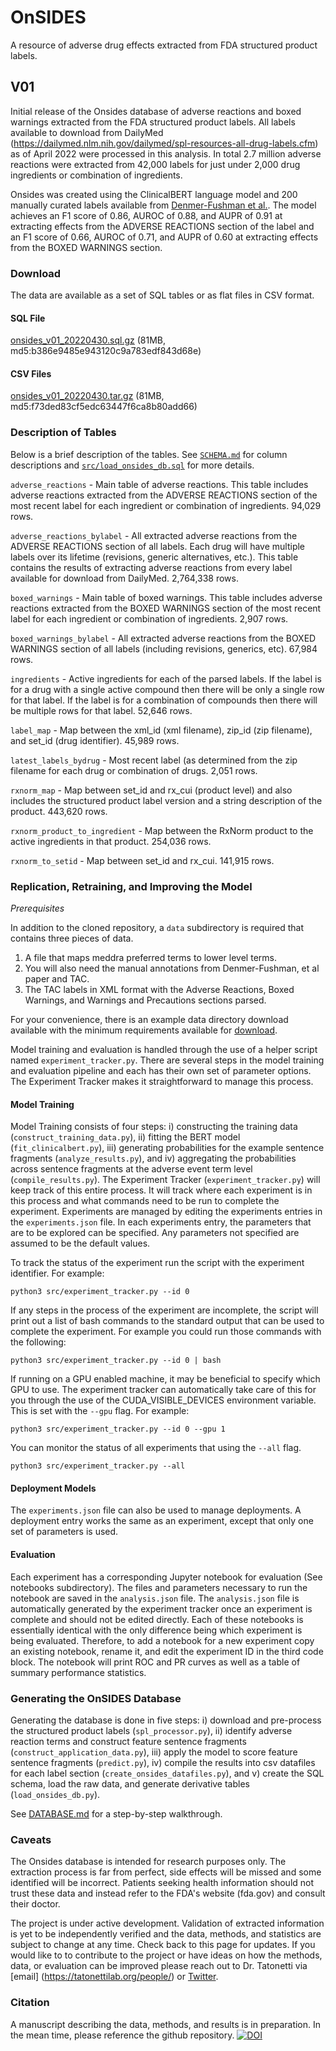 # OnSIDES
A resource of adverse drug effects extracted from FDA structured product labels.

## V01

Initial release of the Onsides database of adverse reactions and boxed warnings extracted from the FDA structured product labels. All labels available to download from DailyMed (https://dailymed.nlm.nih.gov/dailymed/spl-resources-all-drug-labels.cfm) as of April 2022 were processed in this analysis. In total 2.7 million adverse reactions were extracted from 42,000 labels for just under 2,000 drug ingredients or combination of ingredients.

Onsides was created using the ClinicalBERT language model and 200 manually curated labels available from [Denmer-Fushman et al.](https://pubmed.ncbi.nlm.nih.gov/29381145/). The model achieves an F1 score of 0.86, AUROC of 0.88, and AUPR of 0.91 at extracting effects from the ADVERSE REACTIONS section of the label and an F1 score of 0.66, AUROC of 0.71, and AUPR of 0.60 at extracting effects from the BOXED WARNINGS section.

### Download

The data are available as a set of SQL tables or as flat files in CSV format.

#### SQL File
[onsides_v01_20220430.sql.gz](https://github.com/tatonetti-lab/onsides/releases/download/v01/onsides_v01_20220430.sql.gz) (81MB, md5:b386e9485e943120c9a783edf843d68e)

#### CSV Files
[onsides_v01_20220430.tar.gz](https://github.com/tatonetti-lab/onsides/releases/download/v01/onsides_v01_20220430.tar.gz) (81MB, md5:f73ded83cf5edc63447f6ca8b80add66)


### Description of Tables

Below is a brief description of the tables. See [`SCHEMA.md`](SCHEMA.md) for column descriptions and [`src/load_onsides_db.sql`](src/load_onsides_db.sql) for more details.

`adverse_reactions` - Main table of adverse reactions. This table includes adverse reactions extracted from the ADVERSE REACTIONS section of the most recent label for each ingredient or combination of ingredients. 94,029 rows.

`adverse_reactions_bylabel` - All extracted adverse reactions from the ADVERSE REACTIONS section of all labels. Each drug will have multiple labels over its lifetime (revisions, generic alternatives, etc.). This table contains the results of extracting adverse reactions from every label available for download from DailyMed. 2,764,338 rows.

`boxed_warnings` - Main table of boxed warnings. This table includes adverse reactions extracted from the BOXED WARNINGS section of the most recent label for each ingredient or combination of ingredients. 2,907 rows.

`boxed_warnings_bylabel` - All extracted adverse reactions from the BOXED WARNINGS section of all labels (including revisions, generics, etc). 67,984 rows.

`ingredients` - Active ingredients for each of the parsed labels. If the label is for a drug with a single active compound then there will be only a single row for that label.  If the label is for a combination of compounds then there will be multiple rows for that label. 52,646 rows.

`label_map` - Map between the xml_id (xml filename), zip_id (zip filename), and set_id (drug identifier). 45,989 rows.

`latest_labels_bydrug` - Most recent label (as determined from the zip filename for each drug or combination of drugs. 2,051 rows.

`rxnorm_map` - Map between set_id and rx_cui (product level) and also includes the structured product label version and a string description of the product. 443,620 rows.

`rxnorm_product_to_ingredient` - Map between the RxNorm product to the active ingredients in that product. 254,036 rows.

`rxnorm_to_setid` - Map between set_id and rx_cui. 141,915 rows.

### Replication, Retraining, and Improving the Model

*Prerequisites*

In addition to the cloned repository, a `data` subdirectory is required that contains three pieces of data.

1. A file that maps meddra preferred terms to lower level terms.
2. You will also need the manual annotations from Denmer-Fushman, et al paper and TAC.
3. The TAC labels in XML format with the Adverse Reactions, Boxed Warnings, and Warnings and Precautions sections parsed.

For your convenience, there is an example data directory download available with the minimum requirements available for [download](https://github.com/tatonetti-lab/onsides/releases/download/v01/data.zip).

Model training and evaluation is handled through the use of a helper script named `experiment_tracker.py`. There are several steps in the model training and evaluation pipeline and each has their own set of parameter options. The Experiment Tracker makes it straightforward to manage this process.

#### Model Training

Model Training consists of four steps: i) constructing the training data (`construct_training_data.py`), ii) fitting the BERT model (`fit_clinicalbert.py`), iii) generating probabilities for the example sentence fragments (`analyze_results.py`), and iv) aggregating the probabilities across sentence fragments at the adverse event term level (`compile_results.py`). The Experiment Tracker (`experiment_tracker.py`) will keep track of this entire process. It will track where each experiment is in this process and what commands need to be run to complete the experiment. Experiments are managed by editing the experiments entries in the `experiments.json` file. In each experiments entry, the parameters that are to be explored can be specified. Any parameters not specified are assumed to be the default values.

To track the status of the experiment run the script with the experiment identifier. For example:
```
python3 src/experiment_tracker.py --id 0
```

If any steps in the process of the experiment are incomplete, the script will print out a list of bash commands to the standard output that can be used to complete the experiment. For example you could run those commands with the following:

```
python3 src/experiment_tracker.py --id 0 | bash
```

If running on a GPU enabled machine, it may be beneficial to specify which GPU to use. The experiment tracker can automatically take care of this for you through the use of the CUDA_VISIBLE_DEVICES environment variable. This is set with the `--gpu` flag. For example:

```
python3 src/experiment_tracker.py --id 0 --gpu 1
```

You can monitor the status of all experiments that using the `--all` flag.

```
python3 src/experiment_tracker.py --all
```

#### Deployment Models

The `experiments.json` file can also be used to manage deployments. A deployment entry works the same as an experiment, except that only one set of parameters is used.

#### Evaluation

Each experiment has a corresponding Jupyter notebook for evaluation (See notebooks subdirectory). The files and parameters necessary to run the notebook are saved in the `analysis.json` file. The `analysis.json` file is automatically generated by the experiment tracker once an experiment is complete and should not be edited directly. Each of these notebooks is essentially identical with the only difference being which experiment is being evaluated. Therefore, to add a notebook for a new experiment copy an existing notebook, rename it, and edit the experiment ID in the third code block. The notebook will print ROC and PR curves as well as a table of summary performance statistics.

### Generating the OnSIDES Database

Generating the database is done in five steps: i) download and pre-process the structured product labels (`spl_processor.py`), ii) identify adverse reaction terms and construct feature sentence fragments (`construct_application_data.py`), iii) apply the model to score feature sentence fragments (`predict.py`), iv) compile the results into csv datafiles for each label section (`create_onsides_datafiles.py`), and v) create the SQL schema, load the raw data, and generate derivative tables (`load_onsides_db.py`).

See [DATABASE.md](DATABASE.md) for a step-by-step walkthrough.

### Caveats

The Onsides database is intended for research purposes only. The extraction process is far from perfect, side effects will be missed and some identified will be incorrect. Patients seeking health information should not trust these data and instead refer to the FDA's website (fda.gov) and consult their doctor.

The project is under active development. Validation of extracted information is yet to be independently verified and the data, methods, and statistics are subject to change at any time. Check back to this page for updates. If you would like to to contribute to the project or have ideas on how the methods, data, or evaluation can be improved please reach out to Dr. Tatonetti via [email]
(https://tatonettilab.org/people/) or [Twitter](http://twitter.com/nicktatonetti).

### Citation

A manuscript describing the data, methods, and results is in preparation. In the mean time, please reference the github repository. [![DOI](https://zenodo.org/badge/479583027.svg)](https://zenodo.org/badge/latestdoi/479583027)
